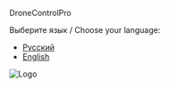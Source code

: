 DroneControlPro

Выберите язык / Choose your language:

- [Русский](README_ru.md)
- [English](README_en.md)


![Logo](https://github.com/R0mBab/DroneControlPro/blob/eec523c51691eda8835a10547a2d90415a82c464/SIX_FINGERS.png)

